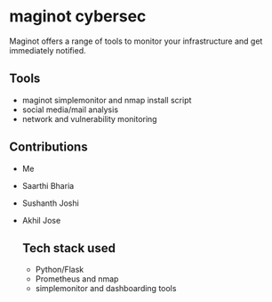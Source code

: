 # maginot cybersec
Maginot offers a range of tools to monitor your infrastructure and get immediately notified.

## Tools
- maginot simplemonitor and nmap install script
- social media/mail analysis
- network and vulnerability monitoring

## Contributions
- Me
- Saarthi Bharia
- Sushanth Joshi
- Akhil Jose

  ## Tech stack used
  - Python/Flask
  - Prometheus and nmap
  - simplemonitor and dashboarding tools
  
